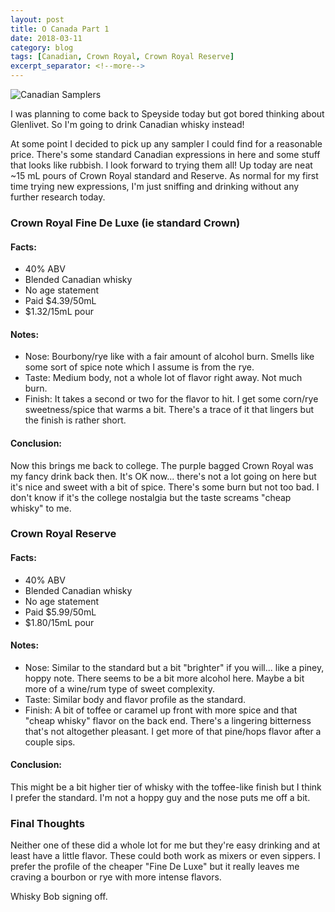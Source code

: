 ```yaml
---
layout: post
title: O Canada Part 1
date: 2018-03-11
category: blog
tags: [Canadian, Crown Royal, Crown Royal Reserve]
excerpt_separator: <!--more-->
---
```


![Canadian Samplers]({{site.baseurl}}/images/2018-03-12-canada.jpg)

I was planning to come back to Speyside today but got bored thinking about Glenlivet. So I'm going to drink Canadian whisky instead!

<!--more-->

At some point I decided to pick up any sampler I could find for a reasonable price. There's some standard Canadian expressions in here and some stuff that looks like rubbish. I look forward to trying them all! Up today are neat ~15 mL pours of Crown Royal standard and Reserve. As normal for my first time trying new expressions, I'm just sniffing and drinking without any further research today.

### Crown Royal Fine De Luxe (ie standard Crown)

#### Facts:

* 40% ABV
* Blended Canadian whisky
* No age statement
* Paid $4.39/50mL
* $1.32/15mL pour

#### Notes:

* Nose: Bourbony/rye like with a fair amount of alcohol burn. Smells like some sort of spice note which I assume is from the rye.
* Taste: Medium body, not a whole lot of flavor right away. Not much burn.
* Finish: It takes a second or two for the flavor to hit. I get some corn/rye sweetness/spice that warms a bit. There's a trace of it that lingers but the finish is rather short.

#### Conclusion:

Now this brings me back to college. The purple bagged Crown Royal was my fancy drink back then. It's OK now... there's not a lot going on here but it's nice and sweet with a bit of spice. There's some burn but not too bad. I don't know if it's the college nostalgia but the taste screams "cheap whisky" to me.

### Crown Royal Reserve

#### Facts:

* 40% ABV
* Blended Canadian whisky
* No age statement
* Paid $5.99/50mL
* $1.80/15mL pour

#### Notes:

* Nose: Similar to the standard but a bit "brighter" if you will... like a piney, hoppy note. There seems to be a bit more alcohol here. Maybe a bit more of a wine/rum type of sweet complexity.
* Taste: Similar body and flavor profile as the standard.
* Finish: A bit of toffee or caramel up front with more spice and that "cheap whisky" flavor on the back end. There's a lingering bitterness that's not altogether pleasant. I get more of that pine/hops flavor after a couple sips.

#### Conclusion:

This might be a bit higher tier of whisky with the toffee-like finish but I think I prefer the standard. I'm not a hoppy guy and the nose puts me off a bit.

### Final Thoughts

Neither one of these did a whole lot for me but they're easy drinking and at least have a little flavor. These could both work as mixers or even sippers. I prefer the profile of the cheaper "Fine De Luxe" but it really leaves me craving a bourbon or rye with more intense flavors.

Whisky Bob signing off.
